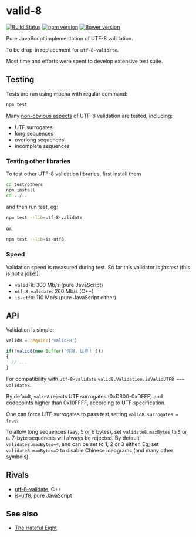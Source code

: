 # valid-8

[![Build Status](https://travis-ci.org/ukoloff/valid-8.svg?branch=master)](https://travis-ci.org/ukoloff/valid-8)
[![npm version](https://badge.fury.io/js/valid-8.svg)](https://badge.fury.io/js/valid-8)
[![Bower version](https://badge.fury.io/bo/valid-8.svg)](https://badge.fury.io/bo/valid-8)

Pure JavaScript implementation of UTF-8 validation.

To be drop-in replacement for `utf-8-validate`.

Most time and efforts were spent to develop extensive test suite.

## Testing

Tests are run using mocha with regular command:

```sh
npm test
```
Many [non-obvious aspects](https://www.cl.cam.ac.uk/~mgk25/ucs/examples/UTF-8-test.txt)
of UTF-8 validation are tested, including:

  - UTF surrogates
  - long sequences
  - overlong sequences
  - incomplete sequences

### Testing other libraries

To test other UTF-8 validation libraries, first install them

```sh
cd test/others
npm install
cd ../..
```
and then run test, eg:

```sh
npm test --lib=utf-8-validate
```

or:

```sh
npm test --lib=is-utf8
```

### Speed

Validation speed is measured during test. So far this validator is *fastest*
(this is not a joke!).

  * `valid-8`: 300 Mb/s (pure JavaScript)
  * `utf-8-validate`: 260 Mb/s (C++)
  * `is-utf8`: 110 Mb/s (pure JavaScript either)

## API

Validation is simple:

```js
valid8 = require('valid-8')

if(!valid8(new Buffer('你好，世界！')))
{
  // ...
}
```

For compatibility with `utf-8-validate` `valid8.Validation.isValidUTF8 === validate8`.

By default, `valid8` rejects UTF surrogates (0xD800-0xDFFF) and codepoints
higher than 0x10FFFF, according to UTF specification.

One can force UTF surrogates to pass test setting `valid8.surrogates = true`.

To allow long sequences (say, 5 or 6 bytes), set `validate8.maxBytes` to `5` or `6`.
7-byte sequences will always be rejected. By default `validate8.maxBytes=4`,
and can be set to 1, 2 or 3 either. Eg, set `validate8.maxBytes=2` to disable
Chinese ideograms (and many other symbols).

## Rivals

  * [utf-8-validate](https://github.com/websockets/utf-8-validate), C++
  * [is-utf8](https://github.com/wayfind/is-utf8), pure JavaScript

## See also

  * [The Hateful Eight](http://www.imdb.com/title/tt3460252/)
